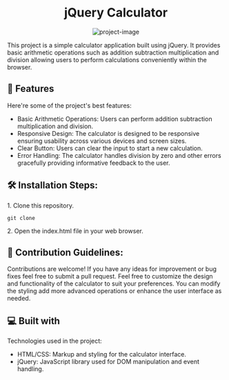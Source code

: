 <h1 align="center" id="title">jQuery Calculator</h1>

<p align="center"><img src="https://socialify.git.ci/dev-rfgul/calculator-jquery/image?language=1&amp;name=1&amp;owner=1&amp;stargazers=1&amp;theme=Dark" alt="project-image"></p>

<p id="description">This project is a simple calculator application built using jQuery. It provides basic arithmetic operations such as addition subtraction multiplication and division allowing users to perform calculations conveniently within the browser.</p>


  
<h2>🧐 Features</h2>

Here're some of the project's best features:

*   Basic Arithmetic Operations: Users can perform addition subtraction multiplication and division.
*   Responsive Design: The calculator is designed to be responsive ensuring usability across various devices and screen sizes.
*   Clear Button: Users can clear the input to start a new calculation.
*   Error Handling: The calculator handles division by zero and other errors gracefully providing informative feedback to the user.

<h2>🛠️ Installation Steps:</h2>

<p>1. Clone this repository.</p>

```
git clone 
```

<p>2. Open the index.html file in your web browser.</p>

<h2>🍰 Contribution Guidelines:</h2>

Contributions are welcome! If you have any ideas for improvement or bug fixes feel free to submit a pull request. Feel free to customize the design and functionality of the calculator to suit your preferences. You can modify the styling add more advanced operations or enhance the user interface as needed.

  
  
<h2>💻 Built with</h2>

Technologies used in the project:

*   HTML/CSS: Markup and styling for the calculator interface.
*   jQuery: JavaScript library used for DOM manipulation and event handling.
